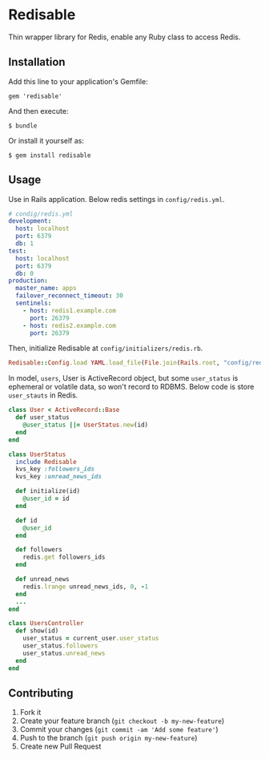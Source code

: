 # Redisable

Thin wrapper library for Redis, enable any Ruby class to access Redis.

## Installation

Add this line to your application's Gemfile:

    gem 'redisable'

And then execute:

    $ bundle

Or install it yourself as:

    $ gem install redisable

## Usage

Use in Rails application. Below redis settings in `config/redis.yml`.

```yaml
# condig/redis.yml
development:
  host: localhost
  port: 6379
  db: 1
test:
  host: localhost
  port: 6379
  db: 0
production:
  master_name: apps
  failover_reconnect_timeout: 30
  sentinels:
    - host: redis1.example.com
      port: 26379
    - host: redis2.example.com
      port: 26379
```

Then, initialize Redisable at `config/initializers/redis.rb`.

```ruby
Redisable::Config.load YAML.load_file(File.join(Rails.root, "config/redis.yml"))
```

In model, `users`, User is ActiveRecord object, but some `user_status` is ephemeral or volatile data, so won't record to RDBMS.
Below code is store `user_stauts` in Redis.

```ruby
class User < ActiveRecord::Base
  def user_status
    @user_status ||= UserStatus.new(id)
  end
end

class UserStatus
  include Redisable
  kvs_key :followers_ids
  kvs_key :unread_news_ids

  def initialize(id)
    @user_id = id
  end

  def id
    @user_id
  end

  def followers
    redis.get followers_ids
  end

  def unread_news
    redis.lrange unread_news_ids, 0, -1
  end
  ...
end

class UsersController
  def show(id)
    user_status = current_user.user_status
    user_status.followers
    user_status.unread_news
  end
end
```

## Contributing

1. Fork it
2. Create your feature branch (`git checkout -b my-new-feature`)
3. Commit your changes (`git commit -am 'Add some feature'`)
4. Push to the branch (`git push origin my-new-feature`)
5. Create new Pull Request
